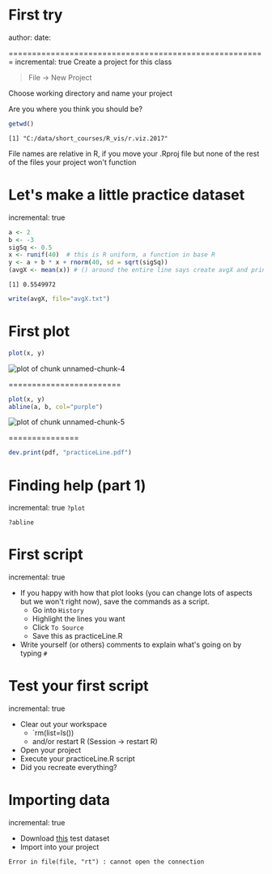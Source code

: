 First try
========================================================
author: 
date: 

=======================================================
incremental: true
Create a project for this class

> File -> New Project

Choose working directory and name your project

Are you where you think you should be?

```r
getwd()
```

```
[1] "C:/data/short_courses/R_vis/r.viz.2017"
```

File names are relative in R, if you move your .Rproj file but none of the rest of the files your project won't function

Let's make a little practice dataset
=======================================================
incremental: true

```r
a <- 2
b <- -3
sigSq <- 0.5
x <- runif(40)  # this is R uniform, a function in base R
y <- a + b * x + rnorm(40, sd = sqrt(sigSq))
(avgX <- mean(x)) # () around the entire line says create avgX and print it
```

```
[1] 0.5549972
```

```r
write(avgX, file="avgX.txt")
```

First plot
=======================================================


```r
plot(x, y)
```

![plot of chunk unnamed-chunk-4](first.data-figure/unnamed-chunk-4-1.png)

========================


```r
plot(x, y)
abline(a, b, col="purple")
```

![plot of chunk unnamed-chunk-5](first.data-figure/unnamed-chunk-5-1.png)

===============


```r
dev.print(pdf, "practiceLine.pdf")
```

Finding help (part 1)
=======================================================
incremental: true
 `?plot`

 `?abline`

First script
=======================================================
incremental: true
* If you happy with how that plot looks (you can change lots of aspects but we won't right now), save the commands as a script.
    + Go into `History`
    + Highlight the lines you want
    + Click `To Source`
    + Save this as practiceLine.R
* Write yourself (or others) comments to explain what's going on by typing `#` 

Test your first script
=======================================================
incremental: true
* Clear out your workspace
    + `rm(list=ls())
    + and/or restart R (Session -> restart R)
* Open your project
* Execute your practiceLine.R script
* Did you recreate everything?

Importing data
=======================================================
incremental: true
* Download [this](http://www.stat.ubc.ca/~jenny/notOcto/STAT545A/examples/gapminder/data/gapminderDataFiveYear.txt) test dataset
* Import into your project





```
Error in file(file, "rt") : cannot open the connection
```

